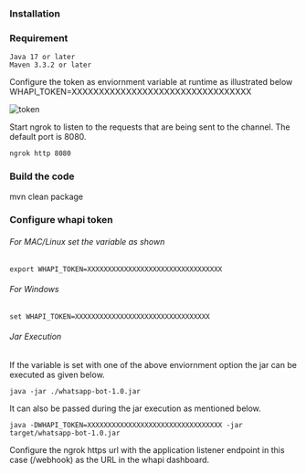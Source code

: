 ### Installation

### Requirement
    Java 17 or later
    Maven 3.3.2 or later

Configure the token as enviornment variable at runtime as illustrated below
WHAPI_TOKEN=XXXXXXXXXXXXXXXXXXXXXXXXXXXXXXXXX

![token](https://github.com/user-attachments/assets/98b624da-bf0e-474a-bce1-81384e103faa)



Start ngrok to listen to the requests that are being sent to the channel. The default port is 8080.
   
    ngrok http 8080

### Build the code 
mvn clean package 
### Configure whapi token
###### For MAC/Linux set the variable as shown 
    export WHAPI_TOKEN=XXXXXXXXXXXXXXXXXXXXXXXXXXXXXXXXX
###### For Windows
    set WHAPI_TOKEN=XXXXXXXXXXXXXXXXXXXXXXXXXXXXXXXXX

###### Jar Execution 
If the variable is set with one of the above enviornment option the jar can be executed as given below.

    java -jar ./whatsapp-bot-1.0.jar

It can also be passed during the jar execution as mentioned below.

    java -DWHAPI_TOKEN=XXXXXXXXXXXXXXXXXXXXXXXXXXXXXXXXX -jar target/whatsapp-bot-1.0.jar


Configure the ngrok https url with the application listener endpoint in this case (/webhook) as the URL in the whapi dashboard. 
 



 
